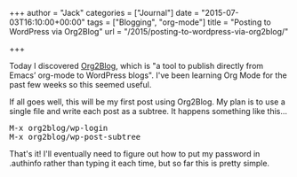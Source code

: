+++
author = "Jack"
categories = ["Journal"]
date = "2015-07-03T16:10:00+00:00"
tags = ["Blogging", "org-mode"]
title = "Posting to WordPress via Org2Blog"
url = "/2015/posting-to-wordpress-via-org2blog/"

+++

Today I discovered [Org2Blog][1], which is "a tool to publish directly from Emacs’ org-mode to WordPress blogs". I've been learning Org Mode for the past few weeks so this seemed useful.

If all goes well, this will be my first post using Org2Blog. My plan is to use a single file and write each post as a subtree. It happens something like this…

<pre class="example">M-x org2blog/wp-login
M-x org2blog/wp-post-subtree
</pre>

That's it! I'll eventually need to figure out how to put my password in .authinfo rather than typing it each time, but so far this is pretty simple.

 [1]: https://github.com/punchagan/org2blog